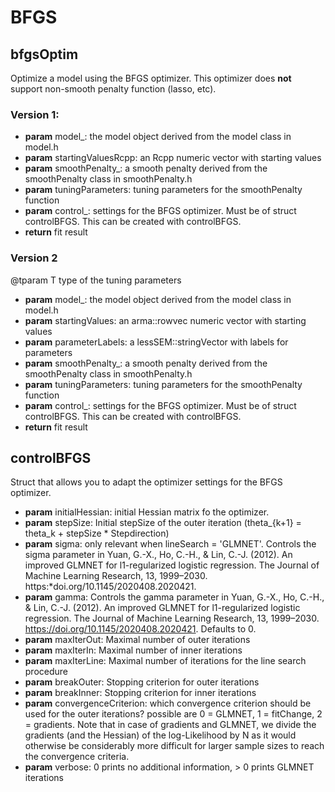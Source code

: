 # BFGS

## bfgsOptim

Optimize a model using the BFGS optimizer. This optimizer does **not** support non-smooth penalty function (lasso, etc).

### Version 1:


- **param** model_: the model object derived from the model class in model.h
- **param** startingValuesRcpp: an Rcpp numeric vector with starting values
- **param** smoothPenalty_: a smooth penalty derived from the smoothPenalty class in smoothPenalty.h
- **param** tuningParameters: tuning parameters for the smoothPenalty function
- **param** control_: settings for the BFGS optimizer. Must be of struct controlBFGS. This can be created with controlBFGS.
- **return** fit result

### Version 2

 @tparam T type of the tuning parameters
- **param** model_: the model object derived from the model class in model.h
- **param** startingValues: an arma::rowvec numeric vector with starting values
- **param** parameterLabels: a lessSEM::stringVector with labels for parameters
- **param** smoothPenalty_: a smooth penalty derived from the smoothPenalty class in smoothPenalty.h
- **param** tuningParameters: tuning parameters for the smoothPenalty function
- **param** control_: settings for the BFGS optimizer. Must be of struct controlBFGS. This can be created with controlBFGS.
- **return** fit result

## controlBFGS

Struct that allows you to adapt the optimizer settings for the BFGS optimizer.

- **param** initialHessian: initial Hessian matrix fo the optimizer.
- **param** stepSize: Initial stepSize of the outer iteration (theta_{k+1} = theta_k + stepSize * Stepdirection)
- **param** sigma: only relevant when lineSearch = 'GLMNET'. Controls the sigma parameter in Yuan, G.-X., Ho, C.-H., & Lin, C.-J. (2012). An improved GLMNET for l1-regularized logistic regression. The Journal of Machine Learning Research, 13, 1999–2030. https:*doi.org/10.1145/2020408.2020421.
- **param** gamma: Controls the gamma parameter in Yuan, G.-X., Ho, C.-H., & Lin, C.-J. (2012). An improved GLMNET for l1-regularized logistic regression. The Journal of Machine Learning Research, 13, 1999–2030. https://doi.org/10.1145/2020408.2020421. Defaults to 0.
- **param** maxIterOut: Maximal number of outer iterations
- **param** maxIterIn: Maximal number of inner iterations
- **param** maxIterLine: Maximal number of iterations for the line search procedure
- **param** breakOuter: Stopping criterion for outer iterations
- **param** breakInner: Stopping criterion for inner iterations
- **param** convergenceCriterion: which convergence criterion should be used for the outer iterations? possible are 0 = GLMNET, 1 = fitChange, 2 = gradients.
 Note that in case of gradients and GLMNET, we divide the gradients (and the Hessian) of the log-Likelihood by N as it would otherwise be
 considerably more difficult for larger sample sizes to reach the convergence criteria.
- **param** verbose: 0 prints no additional information, > 0 prints GLMNET iterations



